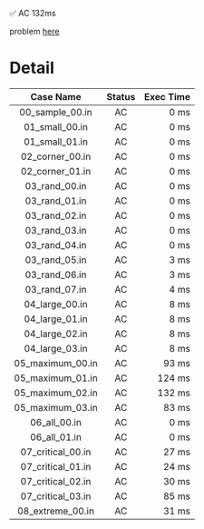 ✅  AC  132ms

problem [here](https://onlinejudge.u-aizu.ac.jp/courses/library/3/DSL/2/DSL_2_I)

# Detail

| Case Name | Status | Exec Time |
|:---------:|:------:|---------:|
| 00_sample_00.in | AC | 0 ms |
| 01_small_00.in | AC | 0 ms |
| 01_small_01.in | AC | 0 ms |
| 02_corner_00.in | AC | 0 ms |
| 02_corner_01.in | AC | 0 ms |
| 03_rand_00.in | AC | 0 ms |
| 03_rand_01.in | AC | 0 ms |
| 03_rand_02.in | AC | 0 ms |
| 03_rand_03.in | AC | 0 ms |
| 03_rand_04.in | AC | 0 ms |
| 03_rand_05.in | AC | 3 ms |
| 03_rand_06.in | AC | 3 ms |
| 03_rand_07.in | AC | 4 ms |
| 04_large_00.in | AC | 8 ms |
| 04_large_01.in | AC | 8 ms |
| 04_large_02.in | AC | 8 ms |
| 04_large_03.in | AC | 8 ms |
| 05_maximum_00.in | AC | 93 ms |
| 05_maximum_01.in | AC | 124 ms |
| 05_maximum_02.in | AC | 132 ms |
| 05_maximum_03.in | AC | 83 ms |
| 06_all_00.in | AC | 0 ms |
| 06_all_01.in | AC | 0 ms |
| 07_critical_00.in | AC | 27 ms |
| 07_critical_01.in | AC | 24 ms |
| 07_critical_02.in | AC | 30 ms |
| 07_critical_03.in | AC | 85 ms |
| 08_extreme_00.in | AC | 31 ms |


